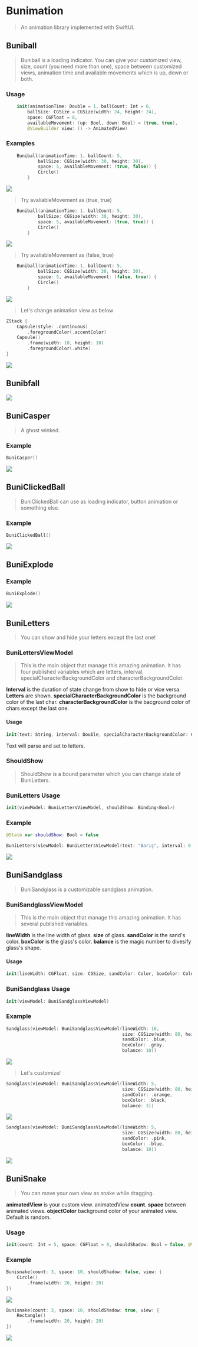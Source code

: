 # Bunimation

> An animation library implemented with SwiftUI. 

## Buniball

> Buniball is a loading indicator. You can give your customized view, size, count (you need more than one), space between customized views, animation time and available movements which is up, down or both. 

### Usage

```swift
    init(animationTime: Double = 1, ballCount: Int = 6,
        ballSize: CGSize = CGSize(width: 24, height: 24),
        space: CGFloat = 8, 
        availableMovement: (up: Bool, down: Bool) = (true, true), 
        @ViewBuilder view: () -> AnimatedView)
```
### Examples

```swift
    Buniball(animationTime: 1, ballCount: 5, 
            ballSize: CGSize(width: 30, height: 30), 
            space: 5, availableMovement: (true, false)) {
            Circle()
        }
```
![](Resources/buniball-1.gif)

> Try avaliableMovement as (true, true)
```swift
    Buniball(animationTime: 1, ballCount: 5, 
            ballSize: CGSize(width: 30, height: 30), 
            space: 5, availableMovement: (true, true)) {
            Circle()
        }
```

![](Resources/buniball-2.gif)

> Try avaliableMovement as (false, true)
```swift
    Buniball(animationTime: 1, ballCount: 5, 
            ballSize: CGSize(width: 30, height: 30), 
            space: 5, availableMovement: (false, true)) {
            Circle()
        }
```

![](Resources/buniball-3.gif)

> Let's change animation view as below

```swift
ZStack {
    Capsule(style: .continuous)
        .foregroundColor(.accentColor)
    Capsule()
        .frame(width: 10, height: 10)
        .foregroundColor(.white)
}
```

![](Resources/buniball-4.gif)

## Bunibfall

![](Resources/bunibfall-1.gif)


## BuniCasper

> A ghost winked. 
    
### Example

```swift
BuniCasper()
```

![](Resources/bunicasper-1.gif)

## BuniClickedBall

> BuniClickedBall can use as loading indicator, button animation or something else. 

### Example

```swift
BuniClickedBall()
```

![](Resources/buniclickedball-1.gif)

## BuniExplode

### Example

```swift
BuniExplode()
```

![](Resources/buniexplode-1.gif)

## BuniLetters

> You can show and hide your letters except the last one!

### BuniLettersViewModel

> This is the main object that manage this amazing animation. It has four published variables which are letters, interval, specialCharacterBackgroundColor and characterBackgroundColor.

**Interval** is the duration of state change from show to hide or vice versa.
**Letters** are shown. 
**specialCharacterBackgroundColor** is the background color of the last char.
**characterBackgroundColor** is the bacground color of chars except the last one.

#### Usage

```swift
init(text: String, interval: Double, specialCharacterBackgroundColor: Color, characterBackgroundColor: Color)
```

Text will parse and set to letters.

### ShouldShow

> ShouldShow is a bound parameter which you can change state of BuniLetters.

### BuniLetters Usage

```swift
init(viewModel: BuniLettersViewModel, shouldShow: Binding<Bool>)
```

### Example

```swift
@State var shouldShow: Bool = false

BuniLetters(viewModel: BuniLettersViewModel(text: "Barış", interval: 0.6, specialCharacterBackgroundColor: .red, characterBackgroundColor: .blue), shouldShow: $shouldShow)
```
![](Resources/buniletters-1.gif)

## BuniSandglass

> BuniSandglass is a customizable sandglass animation.

### BuniSandglassViewModel

> This is the main object that manage this amazing animation. It has several published variables.

**lineWidth** is the line width of glass.
**size** of glass.
**sandColor** is the sand's color.
**boxColor** is the glass's color.
**balance** is the magic number to divesify glass's shape.

#### Usage

```swift
init(lineWidth: CGFloat, size: CGSize, sandColor: Color, boxColor: Color, balance: CGFloat)
```

### BuniSandglass Usage

```swift
init(viewModel: BuniSandglassViewModel)
```

### Example

```swift
Sandglass(viewModel: BuniSandglassViewModel(lineWidth: 10, 
                                            size: CGSize(width: 80, height: 160), 
                                            sandColor: .blue, 
                                            boxColor: .gray, 
                                            balance: 10))
```
![](Resources/bunisandglass-1.gif)

> Let's customize!

```swift
Sandglass(viewModel: BuniSandglassViewModel(lineWidth: 5, 
                                            size: CGSize(width: 80, height: 150), 
                                            sandColor: .orange, 
                                            boxColor: .black, 
                                            balance: 3))
```
![](Resources/bunisandglass-2.gif)

```swift
Sandglass(viewModel: BuniSandglassViewModel(lineWidth: 5, 
                                            size: CGSize(width: 80, height: 120), 
                                            sandColor: .pink, 
                                            boxColor: .blue, 
                                            balance: 10))
```

![](Resources/bunisandglass-3.gif)

## BuniSnake

> You can move your own view as snake while dragging. 

**animatedView** is your custom view.
animatedView **count**.
**space** between animated views.
**objectColor** background color of your animated view. Default is random.

### Usage

```swift
init(count: Int = 5, space: CGFloat = 0, shouldShadow: Bool = false, @ViewBuilder view: () -> AnimatedView)
```

### Example

```swift
Bunisnake(count: 3, space: 10, shouldShadow: false, view: {
    Circle()
        .frame(width: 20, height: 20)
})
```

![](Resources/bunisnake-1.gif)

```swift
Bunisnake(count: 3, space: 10, shouldShadow: true, view: {
    Rectangle()
        .frame(width: 20, height: 20)
})
```

![](Resources/bunisnake-2.gif)
